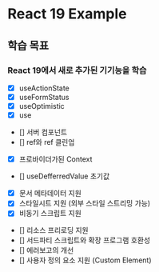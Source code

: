 # React 19 Example

## 학습 목표

### React 19에서 새로 추가된 기기능을 학습

- [x] useActionState
- [x] useFormStatus
- [x] useOptimistic
- [x] use
- [] 서버 컴포넌트
- [] ref와 ref 클린업
- [x] 프로바이더가된 Context
- [] useDefferredValue 초기값
- [x] 문서 메타데이터 지원
- [x] 스타일시트 지원 (외부 스타일 스트리밍 가능)
- [x] 비동기 스크립트 지원
- [] 리소스 프리로딩 지원
- [] 서드파티 스크립트와 확장 프로그램 호환성
- [] 에러보고의 개선
- [] 사용자 정의 요소 지원 (Custom Element)
